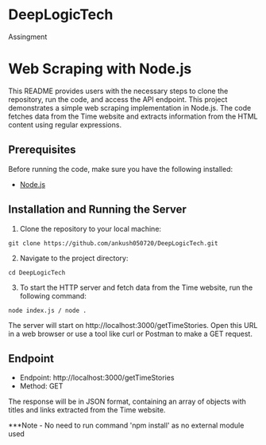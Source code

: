 # DeepLogicTech
Assingment
# Web Scraping with Node.js
This README provides users with the necessary steps to clone the repository, run the code, and access the API endpoint.
This project demonstrates a simple web scraping implementation in Node.js. The code fetches data from the Time website and extracts information from the HTML content using regular expressions.

## Prerequisites

Before running the code, make sure you have the following installed:

- [Node.js](https://nodejs.org/)

## Installation and Running the Server

1. Clone the repository to your local machine:
```
git clone https://github.com/ankush050720/DeepLogicTech.git
```
2. Navigate to the project directory:
```
cd DeepLogicTech
```

3. To start the HTTP server and fetch data from the Time website, run the following command:
```
node index.js / node .
```

The server will start on http://localhost:3000/getTimeStories. Open this URL in a web browser or use a tool like curl or Postman to make a GET request.

## Endpoint

* Endpoint: http://localhost:3000/getTimeStories
* Method: GET

The response will be in JSON format, containing an array of objects with titles and links extracted from the Time website.

***Note - No need to run command 'npm install' as no external module used
